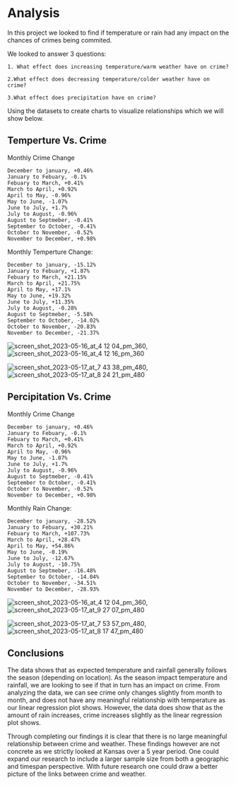 # Analysis
  In this project we looked to find if temperature or rain had any impact on the chances of crimes being commited.
  
  We looked to answer 3 questions:
  
    1. What effect does increasing temperature/warm weather have on crime?
    
    2.What effect does decreasing temperature/colder weather have on crime?
    
    3.What effect does precipitation have on crime?
    
 Using the datasets to create charts to visualize relationships which we will show below.
 
## Temperture Vs. Crime

Monthly Crime Change

    December to january, +0.46%
    January to Febuary, -0.1%
    Febuary to March, +0.41%
    March to April, +0.92%
    April to May, -0.96%
    May to June, -1.07%
    June to July, +1.7%
    July to August, -0.96%
    August to Septmeber, -0.41%
    September to October, -0.41%
    October to November, -0.52%
    November to December, +0.98%
 
 Monthly Temperture Change:
    
    December to january, -15.12%
    January to Febuary, +1.87%
    Febuary to March, +21.15%
    March to April, +21.75%
    April to May, +17.1%
    May to June, +19.32%
    June to July, +11.35%
    July to August, -0.28%
    August to Septmeber, -5.58%
    September to October, -14.02%
    October to November, -20.83%
    November to December, -21.37%
    
![screen_shot_2023-05-16_at_4 12 04_pm_360](https://github.com/MaxCintra/Climates-Effect-On-Crime/assets/129010947/b5b52506-b2bd-4461-af81-daca1b7597ed), ![screen_shot_2023-05-16_at_4 12 16_pm_360](https://github.com/MaxCintra/Climates-Effect-On-Crime/assets/129010947/bd15c402-5044-495a-a722-2a531fdf2c2f)

![screen_shot_2023-05-17_at_7 43 38_pm_480](https://github.com/MaxCintra/Climates-Effect-On-Crime/assets/129010947/fb9a1d8a-3adf-443f-b443-86800258a2b3), ![screen_shot_2023-05-17_at_8 24 21_pm_480](https://github.com/MaxCintra/Climates-Effect-On-Crime/assets/129010947/da05d819-2054-4a06-8a7b-09a9511364c4)



    
## Percipitation Vs. Crime
 
Monthly Crime Change

    December to january, +0.46%
    January to Febuary, -0.1%
    Febuary to March, +0.41%
    March to April, +0.92%
    April to May, -0.96%
    May to June, -1.07%
    June to July, +1.7%
    July to August, -0.96%
    August to Septmeber, -0.41%
    September to October, -0.41%
    October to November, -0.52%
    November to December, +0.98%    
    
 Monthly Rain Change:
    
    December to january, -28.52%
    January to Febuary, +30.21%
    Febuary to March, +107.73%
    March to April, +28.47%
    April to May, +54.86%
    May to June, -0.19%
    June to July, -12.67%
    July to August, -10.75%
    August to Septmeber, -16.48%
    September to October, -14.04% 
    October to November, -34.51%
    November to December, -28.93%
 
 ![screen_shot_2023-05-16_at_4 12 04_pm_360](https://github.com/MaxCintra/Climates-Effect-On-Crime/assets/129010947/5cac189a-38cc-43b2-81bc-a11fa573ccdb), ![screen_shot_2023-05-17_at_9 27 07_pm_480](https://github.com/MaxCintra/Climates-Effect-On-Crime/assets/129010947/ced99540-2cc5-4d46-b60e-182cbfed60fe)

 ![screen_shot_2023-05-17_at_7 53 57_pm_480](https://github.com/MaxCintra/Climates-Effect-On-Crime/assets/129010947/7a9cf394-4c16-4e34-bc28-a7f1f154fecc), ![screen_shot_2023-05-17_at_8 17 47_pm_480](https://github.com/MaxCintra/Climates-Effect-On-Crime/assets/129010947/5fc3f761-d32b-477e-846d-b20018d46589)

## Conclusions
  
  The data shows that as expected temperature and rainfall generally follows the season (depending on location). As the season impact temperature and rainfall, we are looking to see if that in turn has an impact on crime. From analyzing the data, we can see crime only changes slightly from month to month, and does not have any meaningful relationship with temperature as our linear regression plot shows. However, the data does show that as the amount of rain increases, crime increases slightly as the linear regression plot shows.

Through completing our findings it is clear that there is no large meaningful relationship between crime and weather. These findings however are not concrete as we strictly looked at Kansas over a 5 year period. One could expand our research to include a larger sample size from both a geographic and timespan perspective. With future research one could draw a better picture of the links between crime and weather.
